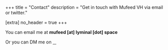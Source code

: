 +++
title = "Contact"
description = "Get in touch with Mufeed VH via email or twitter."

[extra]
no_header = true
+++

You can email me at <strong><span id="i_hate_spam"><noscript>mufeed [at] lyminal [dot] space</noscript></span></strong>

Or you can DM me on <a href="https://twitter.com/mufeedvh" target="_blank"><span class="fa-brands fa-twitter"></span></a>

<style>:host,:root{--fa-font-brands:normal 400 1em/1 "Font Awesome 6 Brands"}@font-face{font-family:"Font Awesome 6 Brands";font-style:normal;font-weight:400;font-display:block;src:url('https://cdnjs.cloudflare.com/ajax/libs/font-awesome/6.1.1/webfonts/fa-brands-400.woff2') format("woff2"),url('https://cdnjs.cloudflare.com/ajax/libs/font-awesome/6.1.1/webfonts/fa-brands-400.ttf') format("truetype")}.fa-brands,.fab{font-family:"Font Awesome 6 Brands";font-weight:400}.fa-github:before{content:"\f09b"}.fa-github-alt:before{content:"\f113"}.fa-github-square:before{content:"\f092"}.fa-twitter:before{content:"\f099"}.fa-twitter-square:before{content:"\f081"}.fa-instagram:before{content:"\f16d"}.fa-instagram-square:before{content:"\e055"}.fa-youtube:before{content:"\f167"}.fa-youtube-square:before{content:"\f431"}</style>
<script>let email=document.getElementById("i_hate_spam"); email.innerHTML +=" mufeed"; email.innerHTML +=" [at]"; email.innerHTML +=" lyminal"; email.innerHTML +=" [dot]"; email.innerHTML +=" space";</script>
